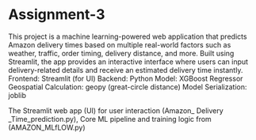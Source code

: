 # Assignment-3
  This project is a machine learning-powered web application that predicts Amazon delivery times based on multiple real-world factors such as weather, traffic, order timing, delivery distance, and more. Built using Streamlit, the app provides an interactive interface where users can input delivery-related details and receive an estimated delivery time instantly.
Frontend: Streamlit (for UI)
Backend: Python
Model: XGBoost Regressor
Geospatial Calculation: geopy (great-circle distance)
Model Serialization: joblib

The Streamlit web app (UI) for user interaction (Amazon_ Delivery _Time_prediction.py),
Core ML pipeline and training logic from (AMAZON_MLfLOW.py)

